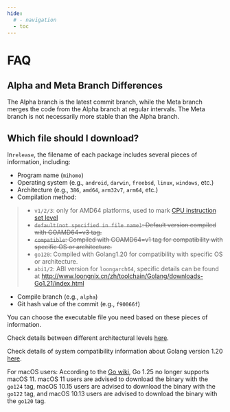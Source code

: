 ```yaml
---
hide:
  # - navigation
  - toc
---
```

# FAQ

## Alpha and Meta Branch Differences

The Alpha branch is the latest commit branch, while the Meta branch merges the code from the Alpha branch at regular intervals. The Meta branch is not necessarily more stable than the Alpha branch.

## Which file should I download?

In`release`, the filename of each package includes several pieces of information, including:

* Program name (`mihomo`)
* Operating system (e.g., `android`, `darwin`, `freebsd`, `linux`, `windows`, etc.)
* Architecture (e.g., `386`, `amd64`, `arm32v7`, `arm64`, etc.)
* Compilation method:
>
> * `v1/2/3`: only for AMD64 platforms, used to mark [CPU instruction set level](https://en.wikipedia.org/wiki/X86-64#Microarchitecture_levels)
> * ~~`default(not specified in file name)`: Default version compiled with GOAMD64=v3 tag.~~
> * ~~`compatible`: Compiled with GOAMD64=v1 tag for compatibility with specific OS or architecture.~~
> * `go120`: Compiled with Golang1.20 for compatibility with specific OS or architecture.
> * `abi1/2`: ABI version for `loongarch64`, specific details can be found at <http://www.loongnix.cn/zh/toolchain/Golang/downloads-Go1.21/index.html>
>
* Compile branch (e.g., `alpha`)
* Git hash value of the commit (e.g., `f90066f`)

You can choose the executable file you need based on these pieces of information.

Check details between different architectural levels [here](https://go.dev/wiki/MinimumRequirements#amd64).

Check details of system compatibility information about Golang version 1.20 [here](https://go.dev/doc/go1.20#ports).

For macOS users: According to the [Go wiki](https://go.dev/doc/go1.25#darwin), Go 1.25 no longer supports macOS 11. macOS 11 users are advised to download the binary with the `go124` tag, macOS 10.15 users are advised to download the binary with the `go122` tag, and macOS 10.13 users are advised to download the binary with the `go120` tag.
